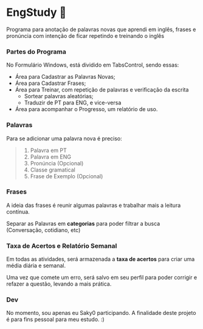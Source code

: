 # EngStudy :book:

Programa para anotação de palavras novas que aprendi em inglês, frases e pronúncia com intenção de ficar repetindo e treinando o inglês



### Partes do Programa



No Formulário Windows, está dividido em TabsControl, sendo essas:

* Área para Cadastrar as Palavras Novas;
* Área para Cadastrar Frases;
* Área para Treinar, com repetição de palavras e verificação da escrita
  * Sortear palavras aleatórias;
  * Traduzir de PT para ENG, e vice-versa
* Área para acompanhar o Progresso, um relatório de uso.



### Palavras

Para se adicionar uma palavra nova é preciso:



> 1. Palavra em PT
> 2. Palavra em ENG
> 3. Pronúncia (Opcional)
> 4. Classe gramatical
> 5. Frase de Exemplo (Opcional)



### Frases

A ideia das frases é reunir algumas palavras e trabalhar mais a leitura contínua.

Separar as Palavras em **categorias** para poder filtrar a busca (Conversação, cotidiano, etc)





### Taxa de Acertos e Relatório Semanal



Em todas as atividades, será armazenada a **taxa de acertos** para criar uma média diária e semanal.



Uma vez que comete um erro, será salvo em seu perfil para poder corrigir e refazer a questão, levando a mais prática.







### Dev

No momento, sou apenas eu Saky0 participando. A finalidade deste projeto é para fins pessoal para meu estudo. :) 








